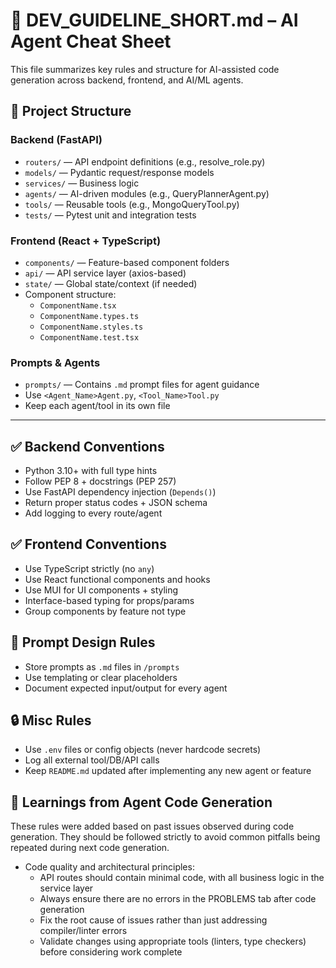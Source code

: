 # 🧠 DEV_GUIDELINE_SHORT.md – AI Agent Cheat Sheet

This file summarizes key rules and structure for AI-assisted code generation across backend, frontend, and AI/ML agents.

## 🧩 Project Structure

### Backend (FastAPI)
- `routers/` — API endpoint definitions (e.g., resolve_role.py)
- `models/` — Pydantic request/response models
- `services/` — Business logic
- `agents/` — AI-driven modules (e.g., QueryPlannerAgent.py)
- `tools/` — Reusable tools (e.g., MongoQueryTool.py)
- `tests/` — Pytest unit and integration tests

### Frontend (React + TypeScript)
- `components/` — Feature-based component folders
- `api/` — API service layer (axios-based)
- `state/` — Global state/context (if needed)
- Component structure:
  - `ComponentName.tsx`
  - `ComponentName.types.ts`
  - `ComponentName.styles.ts`
  - `ComponentName.test.tsx`

### Prompts & Agents
- `prompts/` — Contains `.md` prompt files for agent guidance
- Use `<Agent_Name>Agent.py`, `<Tool_Name>Tool.py`
- Keep each agent/tool in its own file

---

## ✅ Backend Conventions
- Python 3.10+ with full type hints
- Follow PEP 8 + docstrings (PEP 257)
- Use FastAPI dependency injection (`Depends()`)
- Return proper status codes + JSON schema
- Add logging to every route/agent

## ✅ Frontend Conventions
- Use TypeScript strictly (no `any`)
- Use React functional components and hooks
- Use MUI for UI components + styling
- Interface-based typing for props/params
- Group components by feature not type

## 📘 Prompt Design Rules
- Store prompts as `.md` files in `/prompts`
- Use templating or clear placeholders
- Document expected input/output for every agent

## 🔒 Misc Rules
- Use `.env` files or config objects (never hardcode secrets)
- Log all external tool/DB/API calls
- Keep `README.md` updated after implementing any new agent or feature

## 🔄 Learnings from Agent Code Generation

These rules were added based on past issues observed during code generation. They should be followed strictly to avoid common pitfalls being repeated during next code generation.

- Code quality and architectural principles:
  - API routes should contain minimal code, with all business logic in the service layer
  - Always ensure there are no errors in the PROBLEMS tab after code generation
  - Fix the root cause of issues rather than just addressing compiler/linter errors
  - Validate changes using appropriate tools (linters, type checkers) before considering work complete


